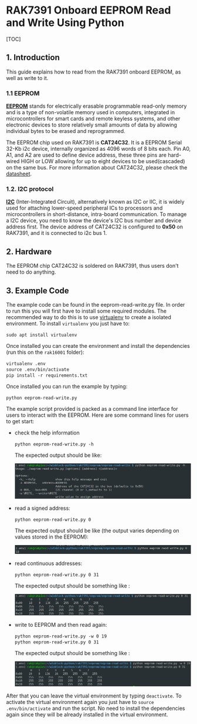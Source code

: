 # RAK7391 Onboard EEPROM Read and Write Using Python

[TOC]

## 1. Introduction

This guide explains how to read from the RAK7391 onboard EEPROM, as well as write to it. 

### 1.1 EEPROM

[**EEPROM**](https://en.wikipedia.org/wiki/EEPROM) stands for electrically erasable programmable read-only memory and is a type of non-volatile memory used in computers, integrated in microcontrollers for smart cards and remote keyless systems, and other electronic devices to store relatively small amounts of data by allowing individual bytes to be erased and reprogrammed.

The EEPROM chip used on RAK7391 is **CAT24C32**. It is a EEPROM Serial 32-Kb i2c device, internally organized as 4096 words of 8 bits each. Pin A0, A1, and A2 are used to define device address, these three pins are hard-wired HIGH or LOW allowing for up to eight devices to be used(cascaded) on the same bus.  For more information about CAT24C32, please check the [datasheet](https://www.onsemi.com/pdf/datasheet/cat24c32-d.pdf).

### 1.2. I2C protocol

[**I2C**](https://en.wikipedia.org/wiki/I²C) (Inter-Integrated Circuit), alternatively known as I2C or IIC, it is widely used for attaching lower-speed peripheral ICs to processors and microcontrollers in short-distance, intra-board communication. To manage a I2C device, you need to know the device's I2C bus number and device address first. The device address of CAT24C32 is configured to **0x50** on RAK7391, and it is connected to i2c bus 1.

## 2. Hardware

The EEPROM chip CAT24C32 is soldered on RAK7391, thus users don't need to do anything. 

## 3. Example Code

The example code can be found in the eeprom-read-write.py file. In order to run this you will first have to install some required modules. The recommended way to do this is to use [virtualenv](https://virtualenv.pypa.io/en/latest/) to create a isolated environment. To install `virtualenv` you just have to:

```plaintext
sudo apt install virtualenv
```

Once installed you can create the environment and install the dependencies (run this on the `rak16001` folder):

```plaintext
virtualenv .env
source .env/bin/activate
pip install -r requirements.txt
```

Once installed you can run the example by typing:

```plaintext
python eeprom-read-write.py
```

The example script provided is packed as a command line interface for users to interact with the EEPROM. Here are some command lines for users to get start:

- check the help information

  ```
  python eeprom-read-write.py -h
  ```

  The expected output should be like:

  <img src="assets/help-message.png" alt="help"/>

- read a signed address:

  ```
  python eeprom-read-write.py 0
  ```

  The expected output should be like (the output varies depending on values stored in the EEPROM):

  <img src="assets/read-one.png" alt="read a signed address"/>

- read continuous addresses:

  ```
  python eeprom-read-write.py 0 31
  ```

  The expected output should be something like :

  <img src="assets/read-continuous.png" alt="read continuous value"/>

- write to EEPROM and then read again:

  ```
  python eeprom-read-write.py -w 0 19
  python eeprom-read-write.py 0 31
  ```

  The expected output should be something like :

  <img src="assets/write-then-read.png" alt="write to the EEPROM"/>

After that you can leave the virtual environment by typing `deactivate`. To activate the virtual environment again you just have to `source .env/bin/activate` and run the script. No need to install the dependencies again since they will be already installed in the virtual environment.
